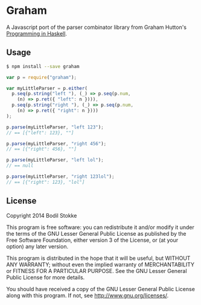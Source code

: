 # Graham

A Javascript port of the parser combinator library from Graham Hutton's [Programming in Haskell](http://www.cs.nott.ac.uk/~gmh/book.html).

## Usage

```sh
$ npm install --save graham
```

```typescript
var p = require("graham");

var myLittleParser = p.either(
  p.seq(p.string("left "), (_) => p.seq(p.num,
    (n) => p.ret({ "left": n }))),
  p.seq(p.string("right "), (_) => p.seq(p.num,
    (n) => p.ret({ "right": n })))
);

p.parse(myLittleParser, "left 123");
// == [{"left": 123}, ""]

p.parse(myLittleParser, "right 456");
// == [{"right": 456}, ""]

p.parse(myLittleParser, "left lol");
// == null

p.parse(myLittleParser, "right 123lol");
// == [{"right": 123}, "lol"]
```

## License

Copyright 2014 Bodil Stokke

This program is free software: you can redistribute it and/or modify
it under the terms of the GNU Lesser General Public License as
published by the Free Software Foundation, either version 3 of the
License, or (at your option) any later version.

This program is distributed in the hope that it will be useful, but
WITHOUT ANY WARRANTY; without even the implied warranty of
MERCHANTABILITY or FITNESS FOR A PARTICULAR PURPOSE. See the GNU
Lesser General Public License for more details.

You should have received a copy of the GNU Lesser General Public
License along with this program. If not, see
<http://www.gnu.org/licenses/>.
